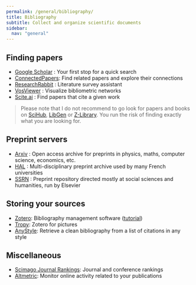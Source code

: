 ```yaml
---
permalink: /general/bibliography/
title: Bibliography
subtitle: Collect and organize scientific documents
sidebar:
  nav: "general"
---
```


## Finding papers

- [Google Scholar](https://scholar.google.com/) : Your first stop for a quick search
- [ConnectedPapers](https://www.connectedpapers.com/): Find related papers and explore their connections
- [ResearchRabbit](https://www.researchrabbit.ai/) : Literature survey assistant
- [VosViewer](https://www.vosviewer.com/) : Visualize bibliometric networks
- [Scite.ai](https://scite.ai/) : Find papers that cite a given work

> Please note that I do not recommend to go look for papers and books on [SciHub](https://en.wikipedia.org/wiki/Sci-Hub), [LibGen](https://en.wikipedia.org/wiki/Library_Genesis) or [Z-Library](https://en.wikipedia.org/wiki/Z-Library). You run the risk of finding exactly what you are looking for.

## Preprint servers

- [Arxiv](https://arxiv.org/) : Open access archive for preprints in physics, maths, computer science, economics, etc.
- [HAL](https://hal.archives-ouvertes.fr/) : Multi-disciplinary preprint archive used by many French universities
- [SSRN](https://www.ssrn.com/) : Preprint repository directed mostly at social sciences and humanities, run by Elsevier

## Storing your sources

- [Zotero](https://www.zotero.org/): Bibliography management software ([tutorial](../../tutorials/zotero))
- [Tropy](https://tropy.org/): Zotero for pictures
- [AnyStyle](https://anystyle.io/): Retrieve a clean bibliography from a list of citations in any style

## Miscellaneous

- [Scimago Journal Rankings](https://www.scimagojr.com/): Journal and conference rankings
- [Altmetric](https://www.altmetric.com/): Monitor online activity related to your publications
